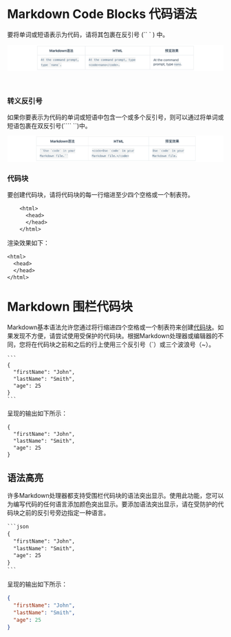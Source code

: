 # Markdown Code Blocks 代码语法

要将单词或短语表示为代码，请将其包裹在反引号 (`` ` ) 中。

![image-20220801073421813](assets/image-20220801073421813.png)

 

### 转义反引号

如果你要表示为代码的单词或短语中包含一个或多个反引号，则可以通过将单词或短语包裹在双反引号(```` ``)中。

![image-20220801073444543](assets/image-20220801073444543.png)



### 代码块

要创建代码块，请将代码块的每一行缩进至少四个空格或一个制表符。

```text
    <html>
      <head>
      </head>
    </html>
```

渲染效果如下：

```text
<html>
  <head>
  </head>
</html>
```



# Markdown 围栏代码块

Markdown基本语法允许您通过将行缩进四个空格或一个制表符来创建[代码块](https://markdown.com.cn/basic-syntax/code-blocks.html)。如果发现不方便，请尝试使用受保护的代码块。根据Markdown处理器或编辑器的不同，您将在代码块之前和之后的行上使用三个反引号（`）或三个波浪号（~）。

~~~text
```
{
  "firstName": "John",
  "lastName": "Smith",
  "age": 25
}
```
~~~

呈现的输出如下所示：

```text
{
  "firstName": "John",
  "lastName": "Smith",
  "age": 25
}
```



## 语法高亮

许多Markdown处理器都支持受围栏代码块的语法突出显示。使用此功能，您可以为编写代码的任何语言添加颜色突出显示。要添加语法突出显示，请在受防护的代码块之前的反引号旁边指定一种语言。

~~~tex
```json
{
  "firstName": "John",
  "lastName": "Smith",
  "age": 25
}
```
~~~

呈现的输出如下所示：

```json
{
  "firstName": "John",
  "lastName": "Smith",
  "age": 25
}
```

